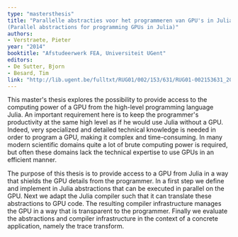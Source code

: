 ```yaml
---
type: "mastersthesis"
title: "Parallelle abstracties voor het programmeren van GPU's in Julia
(Parallel abstractions for programming GPUs in Julia)"
authors:
- Verstraete, Pieter
year: "2014"
booktitle: "Afstudeerwerk FEA, Universiteit UGent"
editors:
- De Sutter, Bjorn
- Besard, Tim
link: "http://lib.ugent.be/fulltxt/RUG01/002/153/631/RUG01-002153631_2014_0001_AC.pdf"
---
```

This master's thesis explores the possibility to provide
access to the computing power of a GPU from the high-level programming
language Julia. An important requirement here is to keep the
programmer's productivity at the same high level as if he would use
Julia without a GPU. Indeed, very specialized and detailed technical
knowledge is needed in order to program a GPU, making it complex
and time-consuming. In many modern scientific domains quite a lot of
brute computing power is required, but often these domains lack the
technical expertise to use GPUs in an efficient manner.

The purpose of this thesis is to provide access to a GPU from Julia
in a way that shields the GPU details from the programmer. In a first
step we define and implement in Julia abstractions that can be executed
in parallel on the GPU. Next we adapt the Julia compiler such
that it can translate these abstractions to GPU code. The resulting
compiler infrastructure manages the GPU in a way that is transparent
to the programmer. Finally we evaluate the abstractions and compiler
infrastructure in the context of a concrete application, namely
the trace transform.